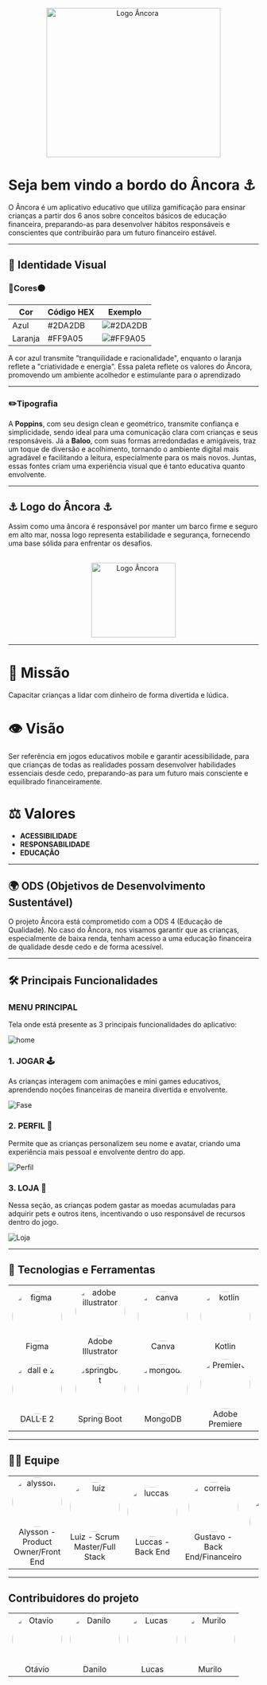 <br />
<div align="center">
  <img src="https://github.com/user-attachments/assets/5e241c0c-e21a-476c-9178-c354dac6cd63" alt="Logo Âncora" width="350" height="300" />
</div>


# Seja bem vindo a bordo do **Âncora** ⚓

O Âncora é um aplicativo educativo que utiliza gamificação para ensinar crianças a partir dos 6 anos sobre conceitos básicos de educação financeira, preparando-as para desenvolver hábitos responsáveis e conscientes que contribuirão para um futuro financeiro estável.

---

## 🎨 **Identidade Visual**  

### 🔵**Cores**🟠  

| Cor             | Código HEX | Exemplo              |
|-----------------|------------|----------------------|
|    Azul  | #2DA2DB  | ![#2DA2DB](https://placehold.co/5x5/2DA2DB/2DA2DB) |
| Laranja         | #FF9A05  | ![#FF9A05](https://placehold.co/5x5/FF9A05/FF9A05) |

A cor azul transmite "tranquilidade e racionalidade", enquanto o laranja reflete a "criatividade e energia". Essa paleta reflete os valores do Âncora, promovendo um ambiente acolhedor e estimulante para o aprendizado

---

### ✏️**Tipografia**  
A **Poppins**, com seu design clean e geométrico, transmite confiança e simplicidade, sendo ideal para uma comunicação clara com crianças e seus responsáveis. Já a **Baloo**, com suas formas arredondadas e amigáveis, traz um toque de diversão e acolhimento, tornando o ambiente digital mais agradável e facilitando a leitura, especialmente para os mais novos. Juntas, essas fontes criam uma experiência visual que é tanto educativa quanto envolvente.

---

## ⚓ **Logo do Âncora** ⚓

Assim como uma âncora é responsável por manter um barco firme e seguro em alto mar, nossa logo representa estabilidade e segurança, fornecendo uma base sólida para enfrentar os desafios.

<br />
<div align="center">
  <img src="https://github.com/user-attachments/assets/5e241c0c-e21a-476c-9178-c354dac6cd63" alt="Logo Âncora" width="170" height="150" />
</div>

---

# 🎯 **Missão**  
Capacitar crianças a lidar com dinheiro de forma divertida e lúdica.

# 👁️ **Visão**  
Ser referência em jogos educativos mobile e garantir acessibilidade, para que crianças de todas as realidades possam desenvolver habilidades essenciais desde cedo, preparando-as para um futuro mais consciente e equilibrado financeiramente.

# ⚖️ **Valores**  
- **ACESSIBILIDADE**  
- **RESPONSABILIDADE**  
- **EDUCAÇÃO**  

---

## 🌍 **ODS (Objetivos de Desenvolvimento Sustentável)**  
O projeto Âncora está comprometido com a ODS 4 (Educação de Qualidade). No caso do Âncora, nos visamos garantir que as crianças, especialmente de baixa renda, tenham acesso a uma educação financeira de qualidade desde cedo e de forma acessível.

---

## 🛠️ **Principais Funcionalidades**

### **MENU PRINCIPAL**
Tela onde está presente as 3 principais funcionalidades do aplicativo:

![home](https://github.com/user-attachments/assets/a5b7b6a3-4c53-405e-b4a9-e65995d8b9a3)


### 1. **JOGAR** 🕹️
As crianças interagem com animações e mini games educativos, aprendendo noções financeiras de maneira divertida e envolvente.

![Fase](https://github.com/user-attachments/assets/ace93ac4-f6cc-4914-b3a5-3a1d1f6fe7ab)



### 2. **PERFIL** 👤
Permite que as crianças personalizem seu nome e avatar, criando uma experiência mais pessoal e envolvente dentro do app.

![Perfil](https://github.com/user-attachments/assets/92195a01-70be-4e97-aa95-dbef52661892)


### 3. **LOJA** 🏪
Nessa seção, as crianças podem gastar as moedas acumuladas para adquirir pets e outros itens, incentivando o uso responsável de recursos dentro do jogo.

![Loja](https://github.com/user-attachments/assets/60758076-fe5b-49db-a2a0-7ac7e7c3e2dd)


---
## 📱 **Tecnologias e Ferramentas**

<table align="center">
  <tr>
    <td align="center">
      <img src="https://github.com/user-attachments/assets/640a37f3-b739-4a65-a9dd-938f9f4ffe34" alt="figma" width="100" height="100" style="border-radius:50%;"><br>
      Figma
    </td>
    <td align="center">
      <img src="https://github.com/user-attachments/assets/940a92ef-e739-4191-a50f-e92975b70ddc" alt="adobe illustrator" width="100" height="100" style="border-radius:50%;"><br>
      Adobe Illustrator
    </td>
    <td align="center">
      <img src="https://github.com/user-attachments/assets/3b423558-e139-4e7e-81ea-24cec2e58ce3" alt="canva" width="100" height="100" style="border-radius:50%;"><br>
      Canva
    </td>
    <td align="center">
      <img src="https://github.com/user-attachments/assets/7700e671-5da7-4774-84a3-d8e9e151538e" alt="kotlin" width="100" height="100" style="border-radius:50%;"><br>
      Kotlin
    </td>
  </tr>
  <tr>
    <td align="center">
      <img src="https://github.com/user-attachments/assets/135ae4e7-adf3-494e-9890-a594a2935606" alt="dall e 2" width="100" height="100" style="border-radius:50%;"><br>
      DALL·E 2
    </td>
    <td align="center">
      <img src="https://github.com/user-attachments/assets/f85ceb1b-9eb6-45f5-a3a1-14a325779159" alt="springboot" width="100" height="100" style="border-radius:50%;"><br>
      Spring Boot
    </td>
    <td align="center">
      <img src="https://github.com/user-attachments/assets/0dbce1de-e4ea-402f-9011-db0cceadb937" alt="mongodb" width="100" height="100" style="border-radius:50%;"><br>
      MongoDB
    </td>
    <td align="center">
      <img src="https://github.com/user-attachments/assets/eb5e7213-8142-4622-9cd3-4aa98729c369" alt="Premiere" width="100" height="100" style="border-radius:50%;"><br>
      Adobe Premiere
    </td>
  </tr>
</table>

---
## 👨‍💻 **Equipe**  

<table align="center">
  <tr>
    <td align="center">
      <a href="https://www.linkedin.com/in/alysson-melo-6517732b0/" target="_blank">
        <img src="https://github.com/user-attachments/assets/c1a4fff4-2667-4360-a7e8-5e38cf124ec6" alt="alysson" style="width: 100px; height: 100px; border-radius: 50%; object-fit: cover;">
      </a>
      <br>
      Alysson - Product Owner/Front End
    </td>
    <td align="center">
      <a href="https://www.linkedin.com/in/luiz-felipe-i/" target="_blank">
        <img src="https://github.com/user-attachments/assets/48f8e9d9-080f-4a74-b1e8-532cf1f28935" alt="luiz" style="width: 100px; height: 100px; border-radius: 50%; object-fit: cover;">
      </a>
      <br>
      Luiz - Scrum Master/Full Stack
    </td>
    <td align="center">
      <a href="https://www.linkedin.com/in/luccas-gabriel-62909b248/" target="_blank">
        <img src="https://github.com/user-attachments/assets/62b7f180-e9df-4b54-ae13-2a46ce7034ad" alt="luccas" style="width: 100px; height: 100px; border-radius: 50%; object-fit: cover;">
      </a>
      <br>
      Luccas - Back End
    </td>
    <td align="center">
      <a href="https://www.linkedin.com/in/gustavo-correia-572g48s/" target="_blank">
        <img src=![luccas](https://github.com/user-attachments/assets/2112d4cb-e3dc-485d-a8c8-257e863f8c9b)
 alt="correia" style="width: 100px; height: 100px; border-radius: 50%; object-fit: cover;">
      </a>
      <br>
      Gustavo - Back End/Financeiro
       <td align="center">
      <a href="https://www.linkedin.com/in/gustavo-correia-572g48s/" target="_blank">
        <img src=![correia](https://github.com/user-attachments/assets/93867ed2-9bba-4907-aed4-a2b5f4563e6f)
 alt="correia" style="width: 100px; height: 100px; border-radius: 50%; object-fit: cover;">
    </td>
  </tr>
</table>


---
## **Contribuidores do projeto**

<table align="center">
  <tr>
    <td align="center">
      <a href="https://www.linkedin.com/in/otaviogon%C3%A7alves/" target="_blank">
        <img src="https://github.com/user-attachments/assets/185ee504-a168-45e3-8af4-0f12bce15bab" alt="Otavio" style="width: 100px; height: 100px; border-radius: 50%; object-fit: cover;">
      </a>
      <br>
      Otávio
    </td>
    <td align="center">
      <a href="https://www.linkedin.com/in/danilo-alcantara-096094210/" target="_blank">
        <img src="https://github.com/user-attachments/assets/e36f897b-74e7-4d7d-99cb-f3b3bf7562c4" alt="Danilo" style="width: 100px; height: 100px; border-radius: 50%; object-fit: cover;">
      </a>
      <br>
      Danilo
    </td>
    <td align="center">
      <a href="https://www.linkedin.com/in/lucas-miranda7/" target="_blank">
        <img src="https://github.com/user-attachments/assets/727b474b-5db4-43b5-9c4b-f96591a6c522" alt="Lucas" style="width: 100px; height: 100px; border-radius: 50%; object-fit: cover;">
      </a>
      <br>
      Lucas
    </td>
    <td align="center">
      <a href="https://www.linkedin.com/in/murilo-coelho10" target="_blank">
        <img src="https://github.com/user-attachments/assets/6e1e3b53-f908-4431-b664-7dc923a1f6a9" alt="Murilo" style="width: 100px; height: 100px; border-radius: 50%; object-fit: cover;">
      </a>
      <br>
      Murilo
    </td>
  </tr>
</table>

